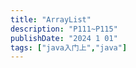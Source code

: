 ```yaml
---
title: "ArrayList"
description: "P111~P115"
publishDate: "2024 1 01"
tags: ["java入门上","java"]
---
```


